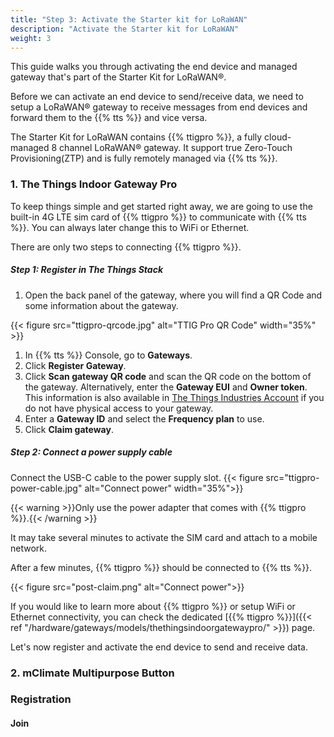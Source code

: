 ```yaml
---
title: "Step 3: Activate the Starter kit for LoRaWAN"
description: "Activate the Starter kit for LoRaWAN"
weight: 3
---
```


This guide walks you through activating the end device and managed gateway that's part of the Starter Kit for LoRaWAN®.

<!--more-->

Before we can activate an end device to send/receive data, we need to setup a LoRaWAN® gateway to receive messages from end devices and forward them to the {{% tts %}} and vice versa.

The Starter Kit for LoRaWAN contains {{% ttigpro %}}, a fully cloud-managed 8 channel LoRaWAN® gateway. It support true Zero-Touch Provisioning(ZTP) and is fully remotely managed via {{% tts %}}.

### 1. The Things Indoor Gateway Pro

To keep things simple and get started right away, we are going to use the built-in 4G LTE sim card of {{% ttigpro %}} to communicate with {{% tts %}}. You can always later change this to WiFi or Ethernet.

There are only two steps to connecting {{% ttigpro %}}.

##### Step 1: Register in The Things Stack

1. Open the back panel of the gateway, where you will find a QR Code and some information about the gateway.

{{< figure src="ttigpro-qrcode.jpg" alt="TTIG Pro QR Code" width="35%" >}}

1. In {{% tts %}} Console, go to **Gateways**.
1. Click **Register Gateway**.
1. Click **Scan gateway QR code** and scan the QR code on the bottom of the gateway. Alternatively, enter the **Gateway EUI** and **Owner token**. This information is also available in [The Things Industries Account](https://accounts.thethingsindustries.com) if you do not have physical access to your gateway.
1. Enter a **Gateway ID** and select the **Frequency plan** to use.
1. Click **Claim gateway**.

##### Step 2: Connect a power supply cable

Connect the USB-C cable to the power supply slot.
{{< figure src="ttigpro-power-cable.jpg" alt="Connect power"  width="35%">}}

{{< warning >}}Only use the power adapter that comes with {{% ttigpro %}}.{{< /warning >}}

It may take several minutes to activate the SIM card and attach to a mobile network.

After a few minutes, {{% ttigpro %}} should be connected to {{% tts %}}.

{{< figure src="post-claim.png" alt="Connect power">}}

If you would like to learn more about {{% ttigpro %}} or setup WiFi or Ethernet connectivity, you can check the dedicated [{{% ttigpro %}}]({{< ref "/hardware/gateways/models/thethingsindoorgatewaypro/" >}}) page.

Let's now register and activate the end device to send and receive data.

### 2. mClimate Multipurpose Button

### Registration

#### Join
